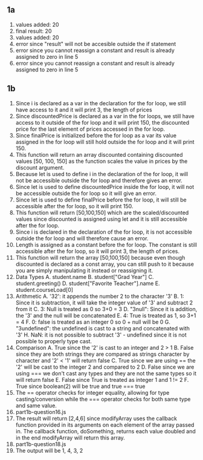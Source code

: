 ## 1a
1. values added: 20
2. final result: 20
3. values added: 20
4. error since "result" will not be accesible outside the if statement
5. error since you cannot reassign a constant and result is already assigned to zero in line 5
6. error since you cannot reassign a constant and result is already assigned to zero in line 5

## 1b
1. Since i is declared as a var in the declaration for the for loop, we still have access to it and it will print 3, the length of prices
2. Since discountedPrice is declared as a var in the for loops, we still have access to it outside of the for loop and it will print 150, the discounted price for the last element of prices accessed in the for loop.
3. Since finalPrice is initialized before the for loop as a var its value assigned in the for loop will still hold outside the for loop and it will print 150.
4. This function will return an array discounted containing discounted values [50, 100, 150] as the function scales the value in prices by the discount argument.
5. Because let is used to define i in the declaration of the for loop, it will not be accessible outside the for loop and therefore gives an error.
6. Since let is used to define discountedPrice inside the for loop, it will not be accessible outside the for loop so it will give an error.
7. Since let is used to define finalPrice before the for loop, it will still be accessible after the for loop, so it will print 150.
8. This function will return [50,100,150] which are the scaled/discounted values since discounted is assigned using let and it is still accessible after the for loop.
9. Since i is declared in the declaration of the for loop, it is not accessible outside the for loop and will therefore cause an error.
10. Length is assigned as a constant before the for loop. The constant is still accessible after the for loop, so it will print 3, the length of prices.
11. This function will return the array [50,100,150] because even though discounted is declared as a const array, you can still push to it because you are simply manipulating it instead or reassigning it.
12. Data Types
    A. student.name
    B. student["Grad Year"]
    C. student.greeting()
    D. student["Favorite Teacher"].name
    E. student.courseLoad[0]
13. Arithmetic
    A. '32': it appends the number 2 to the character '3'
    B. 1: Since it is subtraction, it will take the integer value of '3' and subtract 2 from it
    C. 3: Null is treated as 0 so 3+0 = 3
    D. "3null": Since it is addition, the '3' and the null will be concatenated
    E. 4: True is treated as 1, so 3+1 = 4
    F. 0: false is treated as an integer 0 so 0 + null will be 0
    G. "3undefined": the undefined is cast to a string and concatenated with '3'
    H. NaN: it is not possible to subtract '3' - undefined since it is not possible to properly type cast.
14. Comparison
    A. True since the '2' is cast to an integer and 2 > 1
    B. False since they are both strings they are compared as strings character by character and '2' < '1' will return false
    C. True since we are using == the '2' will be cast to the integer 2 and compared to 2
    D. False since we are using === we don't cast any types and they are not the same types so it will return false
    E. False since True is treated as integer 1 and 1 != 2
    F. True since boolean(2) will be true and true === true
15. The == operator checks for integer equality, allowing for type casting/conversion while the === operator checks for both same type and same value.
16. part1b-question16.js
17. The result will return [2,4,6] since modifyArray uses the callback function provided in its arguments on each element of the array passed in. The callback function, doSomething, returns each value doubled and in the end modifyArray will return this array.
18. part1b-question18.js
19. The output will be 1, 4, 3, 2
